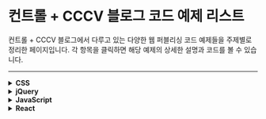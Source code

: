 # 컨트롤 + CCCV 블로그 코드 예제 리스트

컨트롤 + CCCV 블로그에서 다루고 있는 다양한 웹 퍼블리싱 코드 예제들을 주제별로 정리한 페이지입니다. 각 항목을 클릭하면 해당 예제의 상세한 설명과 코드를 볼 수 있습니다.

---

<details>
<summary><strong>CSS</strong></summary>

- [세로형 막대그래프](https://ctrlcccv.github.io/code/2023-01-26-vertical-graph/)
- [네온 효과 예제](https://ctrlcccv.github.io/code/2023-10-15-neon/)
- [햄버거 메뉴 애니메이션](https://ctrlcccv.github.io/code/2023-11-03-hamburger-menu/)
- [체크박스, 라디오버튼 커스텀](https://ctrlcccv.github.io/code/2023-11-13-checkbox-custom/)
- [토글 스위치 만들기](https://ctrlcccv.github.io/code/2023-11-14-checkbox-toggle/)
- [Anchor Positioning 앵커 포지셔닝](https://ctrlcccv.github.io/code/2023-11-30-anchor-position/)
- [스크롤 해도 고정되는 배경 이미지](https://ctrlcccv.github.io/code/2024-01-11-background-fixed/)
- [모바일에서 background-attachment: fixed 문제 해결](https://ctrlcccv.github.io/code/2024-01-12-background-fixed2/)
- [가변 폰트 사용법](https://ctrlcccv.github.io/code/2024-01-14-variable-font/)
- [유튜브 동영상 반응형 사이즈](https://ctrlcccv.github.io/code/2023-12-30-youtube-size/)
- [유튜브 동영상 배경 만들기](https://ctrlcccv.github.io/code/2024-01-05-youtube-background/)
- [카드 뒤집기 애니메이션](https://ctrlcccv.github.io/code/2024-01-08-card-filp/)
- [마우스 스크롤 유도 애니메이션](https://ctrlcccv.github.io/code/2023-12-04-mouse-scroll/)
- [자동으로 CSS 삼각형 코드 만들기](https://ctrlcccv.github.io/code/2023-12-05-triangle/)
- [:has() 선택자 예제](https://ctrlcccv.github.io/code/2024-02-05-css-has/)
- [hover 효과로 확대되는 이미지 갤러리](https://ctrlcccv.github.io/code/2024-02-06-hover-gallery/)
- [원형 로딩 애니메이션](https://ctrlcccv.github.io/code/2024-02-06-circle-loading/)
- [animation-timeline 예제](https://ctrlcccv.github.io/code/2025-04-18-animation-timeline/)
- [iOS border-radius 버그 해결](https://ctrlcccv.github.io/code/2025-02-10-ios-radius/)

</details>

<details>
<summary><strong>jQuery</strong></summary>

- [slick slider progress bar](https://ctrlcccv.github.io/code/2023-01-30-slick-progress/)
- [Swiper loop 옵션 복제 문제 해결](https://ctrlcccv.github.io/code/2023-01-31-swiper-loop/)
- [Swiper 같은 클래스로 여러개 사용하기](https://ctrlcccv.github.io/code/2023-02-03-swiper-multiple/)
- [Swiper slider 페이징 번호 커스텀](https://ctrlcccv.github.io/code/2023-02-20-swiper-pagination/)
- [iOS 가로세로 모드 구분](https://ctrlcccv.github.io/code/2023-02-23-orientationchange/)
- [Swiper multi row 정렬 문제](https://ctrlcccv.github.io/code/2023-03-09-swiper-col/)
- [레이어 팝업 외부 스크롤 막기](https://ctrlcccv.github.io/code/2023-03-13-popup-scroll/)
- [탭메뉴 새로고침 후 현재 탭 유지](https://ctrlcccv.github.io/code/2023-07-05-tab-refresh/)
- [탭 안에 Swiper 슬라이드 넣기](https://ctrlcccv.github.io/code/2023-07-19-swiper-tab/)
- [Swiper Center 옵션 커스텀](https://ctrlcccv.github.io/code/2023-07-20-swiper-center/)
- [흐르는 롤링 배너](https://ctrlcccv.github.io/code/2023-07-23-flow-banner/)
- [원형 그래프 (Pie Chart)](https://ctrlcccv.github.io/code/2023-07-23-pie-chart/)
- [Swiper pagination 텍스트 + progress bar](https://ctrlcccv.github.io/code/2023-07-24-swiper-progress/)
- [스크롤 시 Fixed 위치 고정](https://ctrlcccv.github.io/code/2023-07-28-scroll-fixed/)
- [Swiper 갤러리 슬라이드](https://ctrlcccv.github.io/code/2023-08-04-swiper-gallery/)
- [select 태그 커스텀](https://ctrlcccv.github.io/code/2023-08-07-select-custom/)
- [input[type=file] 커스텀](https://ctrlcccv.github.io/code/2023-08-09-file-custom/)
- [fullpage.js 대체 풀페이지 스크롤](https://ctrlcccv.github.io/code/2023-10-10-fullpage/)
- [Swiper 메뉴 클릭시 가운데 오기](https://ctrlcccv.github.io/code/2023-10-12-swiper-click/)
- [스크롤 시 숫자 카운트 애니메이션](https://ctrlcccv.github.io/code/2023-10-20-counting/)
- [Swiper 메뉴 클릭 시 스크롤 이동](https://ctrlcccv.github.io/code/2023-10-22-swiper-menu/)
- [스크롤 애니메이션](https://ctrlcccv.github.io/code/2023-10-30-scroll-show/)
- [Ajax 무한 스크롤 (IO API)](https://ctrlcccv.github.io/code/2023-11-01-ajax-infinite/)
- [남은시간 타이머](https://ctrlcccv.github.io/code/2023-11-06-countdown/)
- [인증번호 타이머](https://ctrlcccv.github.io/code/2023-11-08-authentication/)
- [비밀번호 보기 토글](https://ctrlcccv.github.io/code/2023-11-09-password/)
- [스크롤 시 나타나는 텍스트](https://ctrlcccv.github.io/code/2023-11-22-scroll-text/)
- [마우스 커서 커스텀](https://ctrlcccv.github.io/code/2023-11-23-cursor-custom/)
- [마우스 커서 애니메이션](https://ctrlcccv.github.io/code/2023-11-27-cursor-reverse/)
- [jQuery - 마우스 따라 움직이는 패럴랙스 효과](https://ctrlcccv.github.io/code/2025-05-08-parallax-effect/)
- [눈 내리는 효과](https://ctrlcccv.github.io/code/2023-11-29-snow/)
- [버튼 클릭 시 input 추가/삭제](https://ctrlcccv.github.io/code/2023-11-30-input-add/)
- [가로 스크롤에 따른 fixed 위치](https://ctrlcccv.github.io/code/2023-12-02-fixed-scroll/)
- [Swiper 가운데 정렬](https://ctrlcccv.github.io/code/2023-12-10-swiper-center2/)
- [2단 탭메뉴](https://ctrlcccv.github.io/code/2023-12-12-nested-tab/)
- [Canvas Confetti 폭죽 효과](https://ctrlcccv.github.io/code/2023-12-13-canvas-confetti/)
- [상품 이미지 확대](https://ctrlcccv.github.io/code/2023-12-15-image-zoom/)
- [돋보기 확대 구현](https://ctrlcccv.github.io/code/2023-12-19-image-zoom3/)
- [브라우저 확대/축소 제어](https://ctrlcccv.github.io/code/2023-12-23-browser-zoom/)
- [스크롤 시 유튜브 영상 자동재생](https://ctrlcccv.github.io/code/2024-01-01-youtube-scroll/)
- [벚꽃 효과](https://ctrlcccv.github.io/code/2024-02-21-cherry-blossom/)
- [아코디언 메뉴 만들기](https://ctrlcccv.github.io/code/2024-01-17-accordion-menu/)
- [페이지 진행 표시줄](https://ctrlcccv.github.io/code/2024-01-18-scroll-progress/)
- [원형 프로그레스바](https://ctrlcccv.github.io/code/2024-01-28-circle-progress/)
- [메뉴 hover 밑줄 효과](https://ctrlcccv.github.io/code/2024-01-31-underline-move/)
- [masonry.js로 핀터레스트 레이아웃](https://ctrlcccv.github.io/code/2024-03-03-masonry/)
- [오늘 하루 보지 않기 팝업](https://ctrlcccv.github.io/code/2024-05-12-today-close/)
- [Swiper 링크 클릭 문제 해결](https://ctrlcccv.github.io/code/2024-06-13-swiper-link/)
- [유튜브 API 예제](https://ctrlcccv.github.io/code/2023-12-31-youtube-api/)
- [숫자 카운트다운 애니메이션](https://ctrlcccv.github.io/code/2025-04-10-countdown2/)
- [단계별 프로그레스바](https://ctrlcccv.github.io/code/2025-04-10-step-progress/)
- [Swiper 단계별 프로그레스 연동](https://ctrlcccv.github.io/code/2025-04-18-swiper-progress2/)

</details>

<details>
<summary><strong>JavaScript</strong></summary>

- [부동 소수점 오류 해결](https://ctrlcccv.github.io/code/2023-12-06-float/)
- [map() 배열 조작](https://ctrlcccv.github.io/code/2024-03-05-js-map/)
- [화살표 함수](https://ctrlcccv.github.io/code/2024-03-06-arrow-function/)
- [this 예제](https://ctrlcccv.github.io/code/2024-03-06-js-this/)
- [생성자 함수와 new](https://ctrlcccv.github.io/code/2024-03-07-constructor-function/)
- [Fetch API 사용법](https://ctrlcccv.github.io/code/2024-03-21-fetch/)
- [스프레드 문법](https://ctrlcccv.github.io/code/2024-03-26-spread/)
- [filter() 사용법](https://ctrlcccv.github.io/code/2024-03-26-filter/)
- [Computed Property Name](https://ctrlcccv.github.io/code/2024-04-04-computed-property-name/)
- [프레임워크 vs 라이브러리](https://ctrlcccv.github.io/code/2024-03-04-framework-library/)
- [쿠키, 로컬/세션 스토리지 차이](https://ctrlcccv.github.io/code/2024-06-26-web-data/)

</details>

<details>
<summary><strong>React</strong></summary>

- [컴포넌트 분리 기준](https://ctrlcccv.github.io/code/2024-03-05-component-split/)
- [props 사용법](https://ctrlcccv.github.io/code/2024-03-14-react-props/)
- [useEffect 활용](https://ctrlcccv.github.io/code/2024-03-25-useeffect/)
- [useReducer 활용](https://ctrlcccv.github.io/code/2024-04-03-usereducer/)
- [다크모드 useContext](https://ctrlcccv.github.io/code/2024-05-13-darkmode/)
- [로딩화면 만들기](https://ctrlcccv.github.io/code/2024-05-16-loading/)
 
</details>

